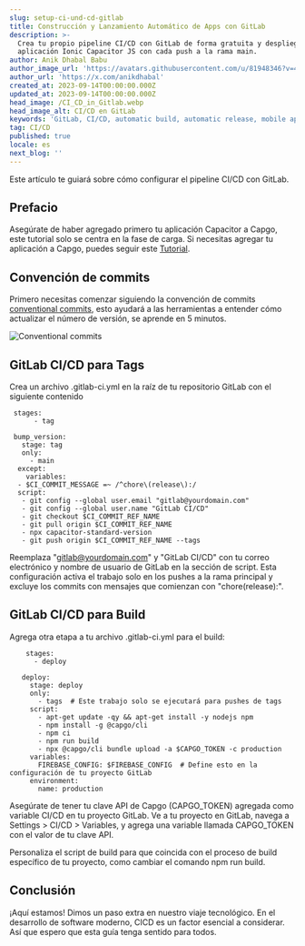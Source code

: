 ```yaml
---
slug: setup-ci-und-cd-gitlab
title: Construcción y Lanzamiento Automático de Apps con GitLab
description: >-
  Crea tu propio pipeline CI/CD con GitLab de forma gratuita y despliega tu
  aplicación Ionic Capacitor JS con cada push a la rama main.
author: Anik Dhabal Babu
author_image_url: 'https://avatars.githubusercontent.com/u/81948346?v=4'
author_url: 'https://x.com/anikdhabal'
created_at: 2023-09-14T00:00:00.000Z
updated_at: 2023-09-14T00:00:00.000Z
head_image: /CI_CD_in_Gitlab.webp
head_image_alt: CI/CD en GitLab
keywords: 'GitLab, CI/CD, automatic build, automatic release, mobile app updates'
tag: CI/CD
published: true
locale: es
next_blog: ''
---
```

Este artículo te guiará sobre cómo configurar el pipeline CI/CD con GitLab.

## Prefacio

Asegúrate de haber agregado primero tu aplicación Capacitor a Capgo, este tutorial solo se centra en la fase de carga. Si necesitas agregar tu aplicación a Capgo, puedes seguir este [Tutorial](https://capgo.app/blog/update-your-capacitor-apps-seamlessly-using-capacitor-updater/).

## Convención de commits

Primero necesitas comenzar siguiendo la convención de commits [conventional commits](https://www.conventionalcommits.org/en/v1.0.0/), esto ayudará a las herramientas a entender cómo actualizar el número de versión, se aprende en 5 minutos.

![Conventional commits](/conventional_commits.webp)

## GitLab CI/CD para Tags

Crea un archivo .gitlab-ci.yml en la raíz de tu repositorio GitLab con el siguiente contenido

     stages:
          - tag

     bump_version:
       stage: tag
       only:
         - main
      except:
        variables:
      - $CI_COMMIT_MESSAGE =~ /^chore\(release\):/
      script:
       - git config --global user.email "gitlab@yourdomain.com"
       - git config --global user.name "GitLab CI/CD"
       - git checkout $CI_COMMIT_REF_NAME
       - git pull origin $CI_COMMIT_REF_NAME
       - npx capacitor-standard-version
       - git push origin $CI_COMMIT_REF_NAME --tags

Reemplaza "gitlab@yourdomain.com" y "GitLab CI/CD" con tu correo electrónico y nombre de usuario de GitLab en la sección de script. Esta configuración activa el trabajo solo en los pushes a la rama principal y excluye los commits con mensajes que comienzan con "chore(release):".

## GitLab CI/CD para Build

Agrega otra etapa a tu archivo .gitlab-ci.yml para el build:

        stages:
          - deploy

       deploy:
         stage: deploy
         only:
           - tags  # Este trabajo solo se ejecutará para pushes de tags
         script:
           - apt-get update -qy && apt-get install -y nodejs npm
           - npm install -g @capgo/cli
           - npm ci
           - npm run build
           - npx @capgo/cli bundle upload -a $CAPGO_TOKEN -c production
         variables:
           FIREBASE_CONFIG: $FIREBASE_CONFIG  # Define esto en la configuración de tu proyecto GitLab
         environment:
           name: production

Asegúrate de tener tu clave API de Capgo (CAPGO_TOKEN) agregada como variable CI/CD en tu proyecto GitLab. Ve a tu proyecto en GitLab, navega a Settings > CI/CD > Variables, y agrega una variable llamada CAPGO_TOKEN con el valor de tu clave API.

Personaliza el script de build para que coincida con el proceso de build específico de tu proyecto, como cambiar el comando npm run build.

## Conclusión

¡Aquí estamos! Dimos un paso extra en nuestro viaje tecnológico. En el desarrollo de software moderno, CICD es un factor esencial a considerar. Así que espero que esta guía tenga sentido para todos.
